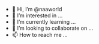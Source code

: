 - 👋 Hi, I’m @naaworld
- 👀 I’m interested in ...
- 🌱 I’m currently learning ...
- 💞️ I’m looking to collaborate on ...
- 📫 How to reach me ...

<!---
naaworld/naaworld is a ✨ special ✨ repository because its `README.md` (this file) appears on your GitHub profile.
You can click the Preview link to take a look at your changes.
--->
